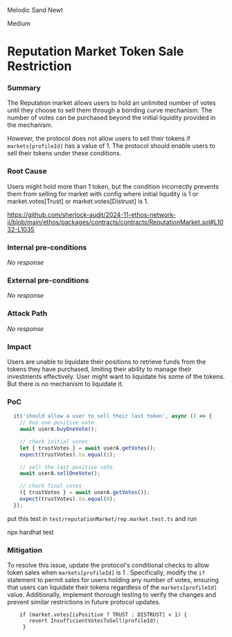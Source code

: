 Melodic Sand Newt

Medium

# Reputation Market Token Sale Restriction

### Summary

The Reputation market allows users to hold an unlimited number of votes until they choose to sell them through a bonding curve mechanism. The number of votes can be purchased beyond the initial liquidity provided in the mechanism.

However, the protocol does not allow users to sell their tokens if `markets[profileId]` has a value of 1. The protocol should enable users to sell their tokens under these conditions.



### Root Cause

Users might hold more than 1 token, but the condition incorrectly prevents them from selling for market with config where initial liqudity is 1 or market.votes[Trust] or market.votes[Distrust] is 1. 


https://github.com/sherlock-audit/2024-11-ethos-network-ii/blob/main/ethos/packages/contracts/contracts/ReputationMarket.sol#L1032-L1035

### Internal pre-conditions

_No response_

### External pre-conditions

_No response_

### Attack Path

_No response_

### Impact

Users are unable to liquidate their positions to retrieve funds from the tokens they have purchased, limiting their ability to manage their investments effectively.
User might want to liquidate his some of the tokens. But there is no mechanism to liquidate it. 


### PoC
```typescript
  it('should allow a user to sell their last token', async () => {
    // buy one positive vote
    await userA.buyOneVote();

    // check initial votes
    let { trustVotes } = await userA.getVotes();
    expect(trustVotes).to.equal(1);

    // sell the last positive vote
    await userA.sellOneVote();

    // check final votes
    ({ trustVotes } = await userA.getVotes());
    expect(trustVotes).to.equal(0);
  });
```

put this test in `test/reputationMarket/rep.market.test.ts` and run 

npx hardhat test 


### Mitigation

To resolve this issue, update the protocol's conditional checks to allow token sales when `markets[profileId]` is 1 . Specifically, modify the `if` statement to permit sales for users holding any number of votes, ensuring that users can liquidate their tokens regardless of the `markets[profileId]` value. Additionally, implement thorough testing to verify the changes and prevent similar restrictions in future protocol updates.

```solidity
    if (market.votes[isPositive ? TRUST : DISTRUST] < 1) {
       revert InsufficientVotesToSell(profileId);
     }
```

